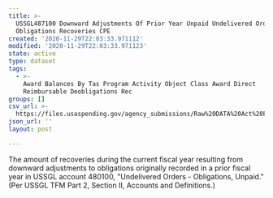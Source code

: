 ```yaml
---
title: >-
  USSGL487100 Downward Adjustments Of Prior Year Unpaid Undelivered Orders
  Obligations Recoveries CPE
created: '2020-11-29T22:03:33.971112'
modified: '2020-11-29T22:03:33.971123'
state: active
type: dataset
tags:
  - >-
    Award Balances By Tas Program Activity Object Class Award Direct
    Reimbursable Deobligations Rec
groups: []
csv_url: >-
  https://files.usaspending.gov/agency_submissions/Raw%20DATA%20Act%20Files/index.html
json_url: ''
layout: post

---
```

The amount of recoveries during the current fiscal year resulting from downward adjustments to obligations originally recorded in a prior fiscal year in USSGL account 480100, "Undelivered Orders - Obligations, Unpaid." (Per USSGL TFM Part 2, Section II, Accounts and Definitions.)

